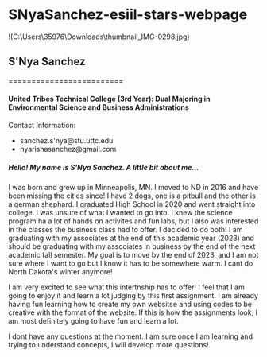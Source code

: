 # SNyaSanchez-esiil-stars-webpage
!(C:\Users\35976\Downloads\thumbnail_IMG-0298.jpg)
<h2> S'Nya Sanchez </h2>
=========================
<h4>United Tribes Technical College (3rd Year): Dual Majoring in Environmental Science and Business Administrations</h4>
<p>Contact Information:</p>
<ul>
  <li>sanchez.s'nya@stu.uttc.edu</li>
  <li>nyarishasanchez@gmail.com</li>
</ul>

<h5>Hello! My name is S'Nya Sanchez. A little bit about me...</h5>

<p>I was born and grew up in Minneapolis, MN. I moved to ND in 2016 and have been missing the cities since! I have 2 dogs, one is a pitbull and the other is a
german shephard. I graduated High School in 2020 and went straight into college. I was unsure of what I wanted to go into. I knew the science program ha a lot of
hands on activites and fun labs, but I also was interested in the classes the business class had to offer. I decided to do both! I am graduating with my associates
at the end of this academic year (2023) and should be graduating with my asscoiates in business by the end of the next academic fall semester. My goal is to move by
the end of 2023, and I am not sure where I want to go but I know it has to be somewhere warm. I cant do North Dakota's winter anymore!</p>

<p>I am very excited to see what this intertnship has to offer! I feel that I am going to enjoy it and learn a lot judging by this first assignment. I am already
having fun learning how to create my own websitse and using codes to be creative with the format of the website. If this is how the assignments look, I am most
definitely going to have fun and learn a lot.</p>
<p>I dont have any questions at the moment. I am sure once I am learning and trying to understand concepts, I will develop more questions!</p>
